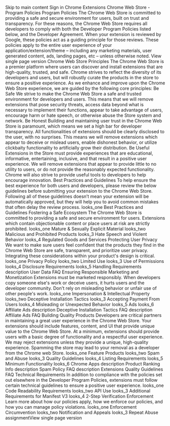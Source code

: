 Skip to main content
Sign in
Chrome Extensions
Chrome Web Store - Program Policies
Program Policies
The Chrome Web Store is committed to providing a safe and secure environment for users, built on trust and transparency. For these reasons, the Chrome Web Store requires all developers to comply with both the Developer Program Policies listed below, and the Developer Agreement. When your extension is reviewed by Google, these policies act as a guiding principle for those reviews. These policies apply to the entire user experience of your application/extension/theme – including any marketing materials, user generated content, ads, landing pages, etc – unless otherwise noted.
View single page version
Chrome Web Store Principles
The Chrome Web Store is a premier platform where users can discover and install extensions that are high-quality, trusted, and safe. Chrome strives to reflect the diversity of its developers and users, but will robustly curate the products in the store to ensure a positive experience. As we enhance and improve upon the Chrome Web Store experience, we are guided by the following core principles:
Be Safe
We strive to make the Chrome Web Store a safe and trusted environment for developers and users. This means that we will remove extensions that pose security threats, access data beyond what is necessary to implement their functions, appear to take advantage of users, encourage harm or hate speech, or otherwise abuse the Store system and network.
Be Honest
Building and maintaining user trust in the Chrome Web Store is paramount, which means we set a high bar for developer transparency. All functionalities of extensions should be clearly disclosed to the user, with no surprises. This means we will remove extensions which appear to deceive or mislead users, enable dishonest behavior, or utilize clickbaity functionality to artificially grow their distribution.
Be Useful
Extensions in the Store must provide experiences that are educational, informative, entertaining, inclusive, and that result in a positive user experience. We will remove extensions that appear to provide little to no utility to users, or do not provide the reasonably expected functionality. Chrome will also strive to provide useful tools to developers to help encourage innovation.
Best Practices and Guidelines
To help ensure the best experience for both users and developers, please review the below guidelines before submitting your extension to the Chrome Web Store. Following all of these guidelines doesn’t mean your extension will be automatically approved, but they will help you to avoid common mistakes that often delay the review process.
looks_one
Best Practices and Guidelines
Fostering a Safe Ecosystem
The Chrome Web Store is committed to providing a safe and secure environment for users. Extensions which contain objectionable content or place users at risk are strictly prohibited.
looks_one
Mature & Sexually Explicit Material
looks_two
Malicious and Prohibited Products
looks_3
Hate Speech and Violent Behavior
looks_4
Regulated Goods and Services
Protecting User Privacy
We want to make sure users feel confident that the products they find in the Chrome Web Store are safe, transparent, and prioritize user privacy. Integrating these considerations within your product's design is critical.
looks_one
Privacy Policy
looks_two
Limited Use
looks_3
Use of Permissions
looks_4
Disclosure Requirements
looks_5
Handling Requirements
description
User Data FAQ
Ensuring Responsible Marketing and Monetization
Extensions must be marketed responsibly. When developers copy someone else's work or deceive users, it hurts users and the developer community. Don't rely on misleading behavior or unfair use of other people's work.
looks_one
Impersonation & Intellectual Property
looks_two
Deceptive Installation Tactics
looks_3
Accepting Payment From Users
looks_4
Misleading or Unexpected Behavior
looks_5
Ads
looks_6
Affiliate Ads
description
Deceptive Installation Tactics FAQ
description
Affiliate Ads FAQ
Building Quality Products
Developers are critical partners in maintaining a great user experience in the Chrome Web Store. Your extensions should include features, content, and UI that provide unique value to the Chrome Web Store. At a minimum, extensions should provide users with a basic degree of functionality and a respectful user experience. We may reject extensions unless they provide a unique, high-quality experience. Spamming the store may lead to your removal as a developer from the Chrome web Store.
looks_one
Feature Products
looks_two
Spam and Abuse
looks_3
Quality Guidelines
looks_4
Listing Requirements
looks_5
Minimum Functionality
looks_6
Chrome Apps
description
Product Ranking Info
description
Spam Policy FAQ
description
Extensions Quality Guidelines FAQ
Technical Requirements
In addition to compliance with the policies set out elsewhere in the Developer Program Policies, extensions must follow certain technical guidelines to ensure a positive user experience.
looks_one
Code Readability Requirements
looks_two
API Use
looks_3
Additional Requirements for Manifest V3
looks_4
2-Step Verification
Enforcement
Learn more about how our policies apply, how we enforce our policies, and how you can manage policy violations.
looks_one
Enforcement Circumvention
looks_two
Notification and Appeals
looks_3
Repeat Abuse
assignmentView single page version
